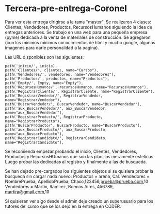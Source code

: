 # Tercera-pre-entrega-Coronel

Para ver esta entrega dirigirse a la rama "master".
Se realizaron 4 clases: Clientes, Vendedores, Productos, RecursosHumanos siguiendo la idea de entregas anteriores.
Se trabajo en una web para una pequeña empresa (pyme) dedicada a la venta de materiales de construcción.
Se agregaron (con los minimos minimos conocimientos de html y mucho google, algunas imagenes para darle personalidad a la pagina).

Las URL disponibles son las siguientes:

    path('inicio/', inicio),
    path('Clientes/', clientes, name="Cursos"),
    path('Vendedores/', vendedores, name="Vendedores"),
    path('Productos/', productos, name="Productos"),
    path('Empty/', Empty, name="Empty"),
    path('RecursosHumanos/', recursosHumanos, name="RecursosHumanos"),
    path('RegistrarCliente/', RegistrarCliente, name="RegistrarCliente"),
    path('RegistrarVendedor/', RegistrarVendedor, name="RegistrarVendedor"),
    path('BuscarVendedor/', BuscarVendedor, name="BuscarVendedor"),
    path('aux_BuscarVendedor/', aux_BuscarVendedor, name="aux_BuscarVendedor"),
    path('RegistrarProducto/', RegistrarProducto, name="RegistrarProducto"),
    path('BuscarProducto/', BuscarProducto, name="BuscarProducto"),
    path('aux_BuscarProducto/', aux_BuscarProducto, name="aux_BuscarProducto"),
    path('RegistrarCandidato/', RegistrarCandidato, name="RegistrarCandidato"),

Se recomienda empezar probando el inicio, Clientes, Vendedores, Productos y RecursosHUmanos que son las planillas meramente esteticas.
Luego probar las dedicadas al registro y finalmente a las de busqueda.

Se han dejado pre-cargados los siguientes objetos si se quisiera probar la busqueda sin cargar nada nuevo:
Productos = arena, Cal.
Vendedores = NombrePrueba, ApellidoPrueba, Chaco,123456,prueba@prueba.com,10
Vendedores = Martin, Ramirez, Buenos Aires, 456789, martira@gmail.com,10


Si quisieran ver algo desde el admin deje creado un superusuario para los tutores del curso que se los dejo en la entrega en CODER.
